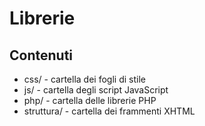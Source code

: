 # Librerie
## Contenuti
* css/ - cartella dei fogli di stile
* js/ - cartella degli script JavaScript
* php/ - cartella delle librerie PHP
* struttura/ - cartella dei frammenti XHTML
